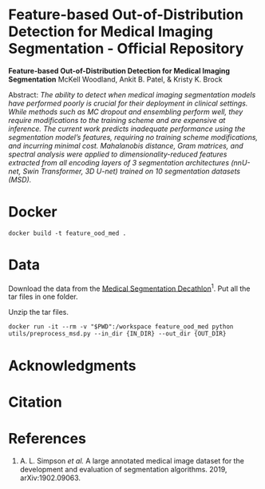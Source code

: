 # Feature-based Out-of-Distribution Detection for Medical Imaging Segmentation - Official Repository

**Feature-based Out-of-Distribution Detection for Medical Imaging Segmentation**
McKell Woodland, Ankit B. Patel, & Kristy K. Brock

Abstract: *The ability to detect when medical imaging segmentation models have performed poorly is crucial for their deployment in clinical settings. While methods such as MC dropout and ensembling perform well, they require modifications to the training scheme and are expensive at inference. The current work predicts inadequate performance using the segmentation model’s features, requiring no training scheme modifications, and incurring minimal cost. Mahalanobis distance, Gram matrices, and spectral analysis were applied to dimensionality-reduced features extracted from all encoding layers of 3 segmentation architectures (nnU-net, Swin Transformer, 3D U-net) trained on 10 segmentation datasets (MSD).*

# Docker

```
docker build -t feature_ood_med .
```

# Data

Download the data from the [Medical Segmentation Decathlon](http://medicaldecathlon.com/)<sup>1</sup>. Put all the tar files in one folder.

Unzip the tar files.
```
docker run -it --rm -v "$PWD":/workspace feature_ood_med python utils/preprocess_msd.py --in_dir {IN_DIR} --out_dir {OUT_DIR}
```
# Acknowledgments

# Citation

# References

1. A. L. Simpson *et al.* A large annotated medical image dataset for the development and evaluation of segmentation algorithms. 2019, arXiv:1902.09063.

